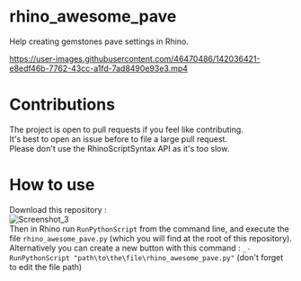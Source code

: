 # rhino_awesome_pave
Help creating gemstones pave settings in Rhino.

https://user-images.githubusercontent.com/46470486/142036421-e8edf46b-7762-43cc-a1fd-7ad8490e93e3.mp4

# Contributions
The project is open to pull requests if you feel like contributing.   
It's best to open an issue before to file a large pull request.   
Please don't use the RhinoScriptSyntax API as it's too slow.

# How to use
Download this repository :   
![Screenshot_3](https://user-images.githubusercontent.com/46470486/142037724-3bde7826-e88d-492f-b67d-a8df447c0863.jpg)   
Then in Rhino run `RunPythonScript` from the command line, and execute the file `rhino_awesome_pave.py` (which you will find at the root of this repository).   
Alternatively you can create a new button with this command : `_-RunPythonScript "path\to\the\file\rhino_awesome_pave.py"` (don't forget to edit the file path)
